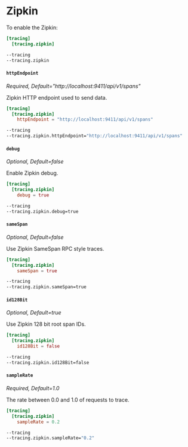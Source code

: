 # Zipkin

To enable the Zipkin:

```toml tab="File"
[tracing]
  [tracing.zipkin]
```

```bash tab="CLI"
--tracing
--tracing.zipkin
```

#### `httpEndpoint`

_Required, Default="http://localhost:9411/api/v1/spans"_

Zipkin HTTP endpoint used to send data.

```toml tab="File"
[tracing]
  [tracing.zipkin]
    httpEndpoint = "http://localhost:9411/api/v1/spans"
```

```bash tab="CLI"
--tracing
--tracing.zipkin.httpEndpoint="http://localhost:9411/api/v1/spans"
```

#### `debug`

_Optional, Default=false_

Enable Zipkin debug.

```toml tab="File"
[tracing]
  [tracing.zipkin]
    debug = true
```

```bash tab="CLI"
--tracing
--tracing.zipkin.debug=true
```

#### `sameSpan`

_Optional, Default=false_

Use Zipkin SameSpan RPC style traces.

```toml tab="File"
[tracing]
  [tracing.zipkin]
    sameSpan = true
```

```bash tab="CLI"
--tracing
--tracing.zipkin.sameSpan=true
```

#### `id128Bit`

_Optional, Default=true_

Use Zipkin 128 bit root span IDs.

```toml tab="File"
[tracing]
  [tracing.zipkin]
    id128Bit = false
```

```bash tab="CLI"
--tracing
--tracing.zipkin.id128Bit=false
```

#### `sampleRate`

_Required, Default=1.0_

The rate between 0.0 and 1.0 of requests to trace.

```toml tab="File"
[tracing]
  [tracing.zipkin]
    sampleRate = 0.2
```

```bash tab="CLI"
--tracing
--tracing.zipkin.sampleRate="0.2"
```